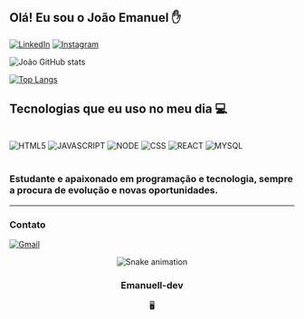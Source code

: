 
## Olá! Eu sou o João Emanuel ✋


[![LinkedIn](https://img.shields.io/badge/LinkedIn-0077B5?style=for-the-badge&logo=linkedin&logoColor=white)](https://www.linkedin.com/in/joao-emanuel-45357922b/)
[![Instagram](https://img.shields.io/badge/Instagram-E4405F?style=for-the-badge&logo=instagram&logoColor=white)](https://www.instagram.com/jaoo_emanuell/)


![João GitHub stats](https://github-readme-stats.vercel.app/api?username=Emanuell-Dev&show_icons=true&theme=dark)

[![Top Langs](https://github-readme-stats.vercel.app/api/top-langs/?username=emanuell-dev&layout=compact)](https://github.com/emanuell-dev/github-readme-stats)

## Tecnologias que eu uso no meu dia 💻

<div style="display: inline_block"><br/>
 <img align="center" alt="HTML5" src="https://img.shields.io/badge/HTML5-E34F26?style=for-the-badge&logo=html5&logoColor=white" />
  <img align="center" alt="JAVASCRIPT" src="https://img.shields.io/badge/JavaScript-323330?style=for-the-badge&logo=javascript&logoColor=F7DF1E" />
  <img align="center" alt="NODE" src="https://img.shields.io/badge/Node.js-43853D?style=for-the-badge&logo=node.js&logoColor=white" />
<img align="center" alt="CSS" src="https://img.shields.io/badge/CSS-239120?&style=for-the-badge&logo=css3&logoColor=white" />
<img align="center" alt="REACT" src="https://img.shields.io/badge/React-20232A?style=for-the-badge&logo=react&logoColor=61DAFB" />
<img align="center" alt="MYSQL" src="https://img.shields.io/badge/MySQL-00000F?style=for-the-badge&logo=mysql&logoColor=white" />
</div><br/>

### Estudante e apaixonado em programação e tecnologia, sempre a procura de evolução e novas oportunidades.

<hr size 1>

### Contato

[![Gmail](https://img.shields.io/badge/Gmail-D14836?style=for-the-badge&logo=gmail&logoColor=white)](mailto:idevemanuell@gmail.com)

<div align="center">
  
  ![Snake animation](https://github.com/danielbped/danielbped/blob/output/github-contribution-grid-snake.svg)
  
</div>

<div align="center">
  
 ### Emanuell-dev
 🖥️
</div>
